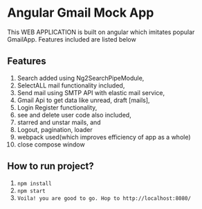 # Angular Gmail Mock App 

This WEB APPLICATION is built on angular which imitates popular GmailApp. Features included are listed below

## Features

1. Search added using Ng2SearchPipeModule,
2. SelectALL mail functionality included,
3. Send mail using SMTP API with elastic mail service,
4. Gmail Api to get data like unread, draft [mails],
5. Login Register functionality,
6. see and delete user code also included,
7. starred and unstar mails, and
8. Logout, pagination, loader
9. webpack used(which improves efficiency of app as a whole)
10. close compose window

## How to run project?

1. `npm install`
2. `npm start`
3. `Voila! you are good to go. Hop to http://localhost:8080/`
